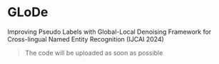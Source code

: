 # GLoDe
Improving Pseudo Labels with Global-Local Denoising Framework for Cross-lingual Named Entity Recognition (IJCAI 2024)
> The code will be uploaded as soon as possible
